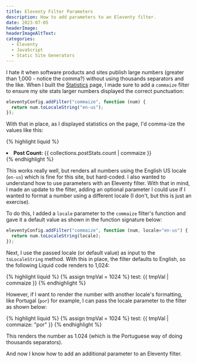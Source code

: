 ```yaml
---
title: Eleventy Filter Parameters
description: How to add parameters to an Eleventy filter.
date: 2023-07-05
headerImage: 
headerImageAltText: 
categories:
  - Eleventy
  - JavaScript  
  - Static Site Generators
---
```


I hate it when software products and sites publish large numbers (greater than 1,000 - notice the comma?) without using thousands separators and the like. When I built the [Statistics](/statistics/) page, I made sure to add a `commaize` filter to ensure my site stats larger numbers displayed the correct punctuation:

```js
eleventyConfig.addFilter("commaize", function (num) {
  return num.toLocaleString("en-us");
});
```

With that in place, as I displayed statistics on the page, I'd comma-ize the values like this:

{% highlight liquid %}
<li>
  <strong>Post Count:</strong>
  {{ collections.postStats.count | commaize }}
</li>
{% endhighlight %}

This works really well, but renders all numbers using the English US locale (`en-us`) which is fine for this site, but hard-coded. I also wanted to understand how to use parameters with an Eleventy filter. With that in mind, I made an update to the filter, adding an optional parameter I could use if I wanted to format a number using a different locale (I don't, but this is just an exercise).

To do this, I added a `locale` parameter to the `commaize` filter's function and gave it a default value as shown in the function signature below:

```js
eleventyConfig.addFilter("commaize", function (num, locale="en-us") {
  return num.toLocaleString(locale);
});
```

Next, I use the passed locale (or default value) as input to the `toLocaleString` method. With this in place, the filter defaults to English, so the following Liquid code renders to 1,024:

{% highlight liquid %}
{% assign tmpVal = 1024 %}
test: {{ tmpVal | commaize }}
{% endhighlight %}

However, if I want to render the number with another locale's formatting, like Portugal (`por`) for example, I can pass the locale parameter to the filter as shown below:

{% highlight liquid %}
{% assign tmpVal = 1024 %}
test: {{ tmpVal | commaize: "por" }}
{% endhighlight %}

This renders the number as 1.024 (which is the Portuguese way of doing thousands separators).

And now I know how to add an additional parameter to an Eleventy filter.
